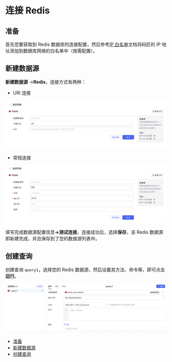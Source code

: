 # 连接 Redis

## 准备

首先您要获取到 Redis 数据库的连接配置，然后参考[IP 白名单](https://majiang.co/docs/ip-allowlist)文档将码匠的 IP 地址添加到数据库网络的白名单中（按需配置）。

## 新建数据源

**新建数据源** -> ​**Redis**​，连接方式有两种：

* URI 连接

​![](assets/redis-1-20231002172931-y6lq0yn.png)​

* 常规连接

​![](assets/redis-2-20231002172931-j3r2v52.png)​

填写完成数据源配置信息​**-&gt;测试连接**​，连接成功后，选择​**保存**​，该 Redis 数据源即新建完成，并且保存到了您的数据源列表中。

## 创建查询

创建查询 `query1`​，选择您的 Redis 数据源，然后设置其方法、命令等，即可点击​**运行**​。

​![](assets/redis-3-20231002172931-hxdfzdp.png)​

* [准备](https://majiang.co/docs/database/redis#%E5%87%86%E5%A4%87)
* [新建数据源](https://majiang.co/docs/database/redis#%E6%96%B0%E5%BB%BA%E6%95%B0%E6%8D%AE%E6%BA%90)
* [创建查询](https://majiang.co/docs/database/redis#%E5%88%9B%E5%BB%BA%E6%9F%A5%E8%AF%A2)
